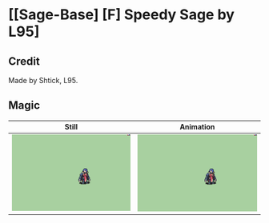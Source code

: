 # [\[Sage-Base\] \[F\] Speedy Sage by L95]

## Credit

Made by Shtick, L95.
	
## Magic

| Still | Animation |
| :---: | :-------: |
| ![Magic still](./Magic_000.png) | ![Magic animation](./Magic.gif) |
